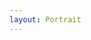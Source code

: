 ```yaml
---
layout: Portrait
---
```


<script type="text/javascript">
    ajaxload('Portrait/Geschichte_des_FEG', '1');
</script>
